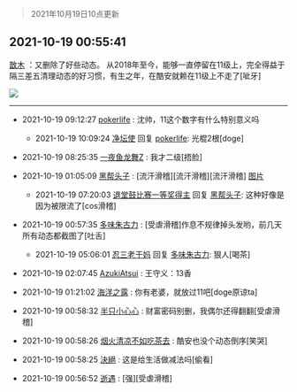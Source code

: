 > 2021年10月19日10点更新
<link rel="stylesheet" href="https://cdn.jsdelivr.net/gh/taotie6/sampleJSON@main/css/photo_show.css">
<meta name="referrer" content="no-referrer" />


 ## 2021-10-19 00:55:41 

 [㪚木](https://www.coolapk.com/feed/30784313?shareKey=MDhkMTE0YWFiYTJiNjE2ZGFhNzg~) ：又删除了好些动态。
从2018年至今，能够一直停留在11级上，完全得益于隔三差五清理动态的好习惯，有生之年，在酷安就赖在11级上不走了[呲牙] 

<div class="album">
<img class="img-item" src="http://image.coolapk.com/feed/2021/0621/00/1744396_ef122dd2_6180_2721@207x140.gif" />
</div>

 ------- 

- 2021-10-19 09:12:27 [pokerlife](uid=575409) : 沈帅，11这个数字有什么特别意义吗 

    - 2021-10-19 10:09:24 [净坛使](uid=1518317) 回复 [pokerlife](uid=575409): 光棍2根[doge] 

- 2021-10-19 08:25:35 [一夜鱼龙舞Z](uid=2440130) : 我才二级[捂脸] 

- 2021-10-19 01:05:09 [黑帮头子](uid=2838832) : [流汗滑稽][流汗滑稽][流汗滑稽] [图片](http://image.coolapk.com/feed/2021/1019/01/2838832_b4e967cf_6709_1407@1080x2460.jpeg)

    - 2021-10-19 07:20:03 [退堂鼓比赛一等奖得主](uid=2689677) 回复 [黑帮头子](uid=2838832): 这种好像是因为被限流了[cos滑稽] 

- 2021-10-19 00:57:35 [多味朱古力](uid=1614110) : [受虐滑稽]作息不规律掉头发哟，前几天所有动态都截图了[吐舌] 

    - 2021-10-19 05:06:01 [忍三老干妈](uid=2094194) 回复 [多味朱古力](uid=1614110): 狠人[喝茶] 

- 2021-10-19 02:07:45 [AzukiAtsui](uid=3762160) : 王守义：13香 

- 2021-10-19 01:21:02 [海洋之露](uid=1111949) : 你有老婆，就放过11吧[doge原谅ta] 

- 2021-10-19 00:58:32 [半只小心心](uid=1559932) : 财富密码别删，我偶尔还得翻翻[受虐滑稽] 

- 2021-10-19 00:58:26 [烟火清凉不如吃茶去](uid=4279524) : 酷安也没个动态倒序[笑哭] 

- 2021-10-19 00:58:25 [決絕](uid=2288436) : 这是给生活做减法吗[偷看] 

- 2021-10-19 00:56:52 [逝遇](uid=2589293) : [强][受虐滑稽] 

